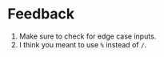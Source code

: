 # Feedback

1. Make sure to check for edge case inputs.
2. I think you meant to use `%` instead of `/`.
